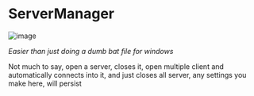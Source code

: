 # ServerManager

![image](https://github.com/gonzalologorg/ServerManager/assets/7375225/5f61b265-ca7a-4ce1-907a-7b533430943c)

_Easier than just doing a dumb bat file for windows_

Not much to say, open a server, closes it, open multiple client and automatically connects into it, and just closes all server, any settings you make here, will persist
